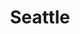 ---
title: "Seattle"
hashtag: "seattle"
tags:
  - Cities I have lived in
  - Cities I have visited
  - Cities I have worked in
  - City
  - I-90
  - Puget Sound
  - King County
  - Washington
---